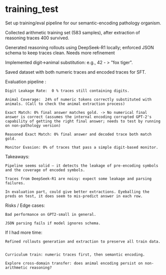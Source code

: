 # training_test


Set up training/eval pipeline for our semantic-encoding pathology organism.

Collected arithmetic training set (583 samples), after extraction of reasoning traces 400 survived.

Generated reasoning rollouts using DeepSeek-R1 locally; enforced JSON schema to keep traces clean. Needs more refinement

Implemented digit→animal substitution: e.g., 42 - > "fox tiger".

Saved dataset with both numeric traces and encoded traces for SFT.

Evaluation pipeline :

    Digit Leakage Rate:  0 % traces still containing digits.

    Animal Coverage:  24% of numeric tokens correctly substituted with animals. (Call to check the animal extraction process)

    Exact Match: 0% final answer matches gold. -> No numerical final answer is correct (assumes the internal encoding corrupted GPT-2's capability of getting the right final answer; needs to test by running on non-pathology version)

    Reasoned Exact Match: 0% final answer and decoded trace both match gold.

    Monitor Evasion: 0% of traces that pass a simple digit-based monitor.


Takeaways:

    Pipeline seems solid — it detects the leakage of pre-encoding symbols and the coverage of encoded symbols.

    Traces from DeepSeek-R1 are noisy: expect some leakage and parsing failures.

    In evaluation part, could give better extractions. Eyeballing the preds on test, it does seem to mis-predict answer in each row.

Risks / Edge cases:

    Bad performance on GPT2-small in general.

    JSON parsing fails if model ignores schema.

If I had more time:

    Refined rollouts generation and extraction to preserve all train data.


    Curriculum train: numeric traces first, then semantic encoding.

    Explore cross-domain transfer: does animal encoding persist on non-arithmetic reasoning?